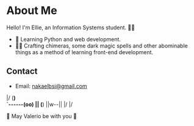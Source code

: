 # About Me

Hello! I'm Ellie, an Information Systems student.  👨‍💻

- 🌱 Learning Python and web development.
- 🧟‍♀️ Crafting chimeras, some dark magic spells and other abominable things as a method of learning front-end development.

## Contact

- Email: nakaelbsi@gmail.com

\|/          (__)    
     `\------(oo)
       ||    (__)
       ||w--||     \|/
   \|/

🐄 May Valerio be with you 🐄
